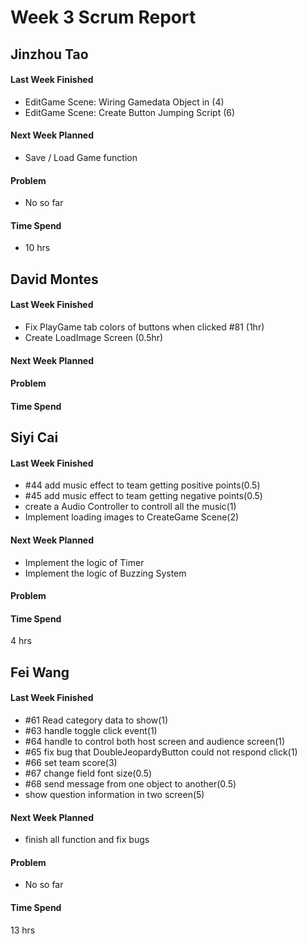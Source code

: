 # Week 3 Scrum Report 

## Jinzhou Tao

#### Last Week Finished 

- EditGame Scene: Wiring Gamedata Object in  (4)
- EditGame Scene: Create Button Jumping Script (6)

#### Next Week Planned

- Save / Load Game function

#### Problem

- No so far

#### Time Spend

- 10 hrs

## David Montes

#### Last Week Finished
 - Fix PlayGame tab colors of buttons when clicked #81 (1hr)
 - Create LoadImage Screen (0.5hr)
#### Next Week Planned
#### Problem
#### Time Spend

## Siyi Cai

#### Last Week Finished
- #44  add music effect to team getting positive points(0.5)
- #45  add music effect to team getting negative points(0.5)
- create a Audio Controller to controll all the music(1)
- Implement loading images to CreateGame Scene(2)
#### Next Week Planned
- Implement the logic of Timer
- Implement the logic of Buzzing System
#### Problem
#### Time Spend
4 hrs

## Fei Wang

#### Last Week Finished 
- #61 Read category data to show(1)
- #63 handle toggle click event(1)
- #64 handle to control both host screen and audience screen(1)
- #65 fix bug that DoubleJeopardyButton could not respond click(1)
- #66 set team score(3)
- #67 change field font size(0.5)
- #68 send message from one object to another(0.5)
- show question information in two screen(5)
#### Next Week Planned
- finish all function and fix bugs
#### Problem
- No so far
#### Time Spend
13 hrs

